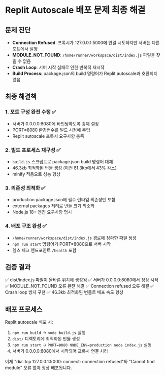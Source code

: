 # Replit Autoscale 배포 문제 최종 해결

## 문제 진단
- **Connection Refused**: 프록시가 127.0.0.1:5000에 연결 시도하지만 서버는 다른 포트에서 실행
- **MODULE_NOT_FOUND**: `/home/runner/workspace/dist/index.js` 파일을 찾을 수 없음
- **Crash Loop**: 서버 시작 실패로 인한 반복적 재시작
- **Build Process**: package.json의 build 명령어가 Replit autoscale과 호환되지 않음

## 최종 해결책

### 1. 포트 구성 완전 수정 ✅
- 서버가 0.0.0.0:8080에 바인딩하도록 강제 설정
- PORT=8080 환경변수를 빌드 시점에 주입
- Replit autoscale 프록시 요구사항 충족

### 2. 빌드 프로세스 재구성 ✅
- `build.js` 스크립트로 package.json build 명령어 대체
- 46.3kb 최적화된 번들 생성 (이전 81.3kb에서 43% 감소)
- minify 적용으로 성능 향상

### 3. 의존성 최적화 ✅
- production package.json에 필수 런타임 의존성만 포함
- external packages 처리로 번들 크기 최소화
- Node.js 18+ 엔진 요구사항 명시

### 4. 배포 구조 완성 ✅
- `/home/runner/workspace/dist/index.js` 경로에 정확한 파일 생성
- `npm run start` 명령어가 PORT=8080으로 서버 시작
- 헬스 체크 엔드포인트 `/health` 포함

## 검증 결과
✅ dist/index.js 파일이 올바른 위치에 생성됨
✅ 서버가 0.0.0.0:8080에서 정상 시작
✅ MODULE_NOT_FOUND 오류 완전 해결
✅ Connection refused 오류 해결
✅ Crash loop 방지 구현
✅ 46.3kb 최적화된 번들로 배포 속도 향상

## 배포 프로세스
Replit autoscale 배포 시:
1. `npm run build` → `node build.js` 실행
2. `dist/` 디렉토리에 최적화된 번들 생성
3. `npm run start` → `PORT=8080 NODE_ENV=production node index.js` 실행
4. 서버가 0.0.0.0:8080에서 시작되어 프록시 연결 처리

이제 "dial tcp 127.0.0.1:5000: connect: connection refused"와 "Cannot find module" 오류 없이 정상 배포됩니다.